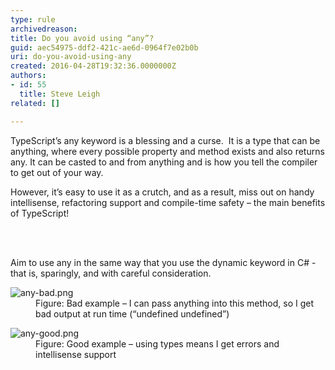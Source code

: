 ```yaml
---
type: rule
archivedreason: 
title: Do you avoid using “any”?
guid: aec54975-ddf2-421c-ae6d-0964f7e02b0b
uri: do-you-avoid-using-any
created: 2016-04-28T19:32:36.0000000Z
authors:
- id: 55
  title: Steve Leigh
related: []

---
```



<p class="p1">TypeScript’s any keyword is a blessing and a curse.&#160; It is a type that can be anything, where every possible property and method exists and also returns any. It can be casted to and from anything and is how you tell the compiler to get out of your way. </p><p class="p1">However, it’s easy to use it as a crutch, and as a result, miss out on handy intellisense, refactoring support and compile-time safety – the main benefits of TypeScript!</p>
<br><excerpt class='endintro'></excerpt><br>
<p>Aim to use any in the same way that you use the dynamic keyword in C# - that is, sparingly, and with careful consideration.</p><dl class="badImage"><dt><img src="/PublishingImages/any-bad.png" alt="any-bad.png" data-pin-nopin="true" /></dt><dd>Figure&#58; Bad example&#160;– I can pass anything into this method, so I get bad output at run time (“undefined undefined”)</dd></dl><dl class="goodImage"><dt><img src="/PublishingImages/any-good.png" alt="any-good.png" /></dt><dd>Figure&#58; Good example&#160;– using types means I get errors and intellisense support </dd></dl> ​


